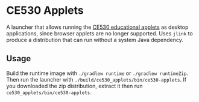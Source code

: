 # CE530 Applets

A launcher that allows running the [CE530 educational applets](http://www.eng.buffalo.edu/~kofke/ce530/Applets/applets.html)
as desktop applications, since browser applets are no longer supported. Uses `jlink` to produce a
distribution that can run without a system Java dependency.

## Usage

Build the runtime image with `./gradlew runtime` or `./gradlew runtimeZip`. Then run the launcher
with `./build/ce530_applets/bin/ce530-applets`. If you downloaded the zip distribution, extract it
then run `ce530_applets/bin/ce530-applets`. 